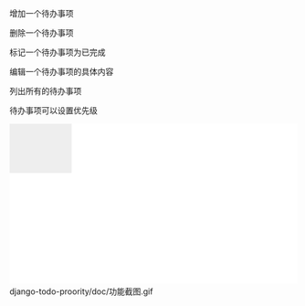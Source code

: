 增加一个待办事项

删除一个待办事项

标记一个待办事项为已完成

编辑一个待办事项的具体内容

列出所有的待办事项

待办事项可以设置优先级

![GIF](https://github.com/Norweig1an/django-todo-proority/blob/master/doc/%E5%8A%9F%E8%83%BD%E6%88%AA%E5%9B%BE.gif)
django-todo-proority/doc/功能截图.gif
